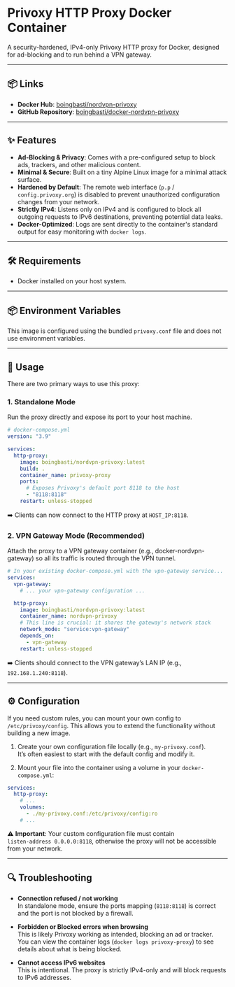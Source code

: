 # Privoxy HTTP Proxy Docker Container

A security-hardened, IPv4-only Privoxy HTTP proxy for Docker, designed for ad-blocking and to run behind a VPN gateway.

---
## 📦 Links
- **Docker Hub**: [boingbasti/nordvpn-privoxy](https://hub.docker.com/r/boingbasti/nordvpn-privoxy)
- **GitHub Repository**: [boingbasti/docker-nordvpn-privoxy](https://github.com/boingbasti/docker-nordvpn-privoxy)

---
## ✨ Features
- **Ad-Blocking & Privacy**: Comes with a pre-configured setup to block ads, trackers, and other malicious content.
- **Minimal & Secure**: Built on a tiny Alpine Linux image for a minimal attack surface.
- **Hardened by Default**: The remote web interface (`p.p` / `config.privoxy.org`) is disabled to prevent unauthorized configuration changes from your network.
- **Strictly IPv4**: Listens only on IPv4 and is configured to block all outgoing requests to IPv6 destinations, preventing potential data leaks.
- **Docker-Optimized**: Logs are sent directly to the container's standard output for easy monitoring with `docker logs`.

---
## 🛠 Requirements
- Docker installed on your host system.

---
## 📦 Environment Variables
This image is configured using the bundled `privoxy.conf` file and does not use environment variables.

---
## 🚀 Usage

There are two primary ways to use this proxy:

### 1. Standalone Mode
Run the proxy directly and expose its port to your host machine.
```yaml
# docker-compose.yml
version: "3.9"

services:
  http-proxy:
    image: boingbasti/nordvpn-privoxy:latest
    build: .
    container_name: privoxy-proxy
    ports:
      # Exposes Privoxy's default port 8118 to the host
      - "8118:8118"
    restart: unless-stopped
```
➡️ Clients can now connect to the HTTP proxy at `HOST_IP:8118`.

### 2. VPN Gateway Mode (Recommended)
Attach the proxy to a VPN gateway container (e.g., docker-nordvpn-gateway) so all its traffic is routed through the VPN tunnel.

```yaml
# In your existing docker-compose.yml with the vpn-gateway service...
services:
  vpn-gateway:
    # ... your vpn-gateway configuration ...

  http-proxy:
    image: boingbasti/nordvpn-privoxy:latest
    container_name: nordvpn-privoxy
    # This line is crucial: it shares the gateway's network stack
    network_mode: "service:vpn-gateway"
    depends_on:
      - vpn-gateway
    restart: unless-stopped
```
➡️ Clients should connect to the VPN gateway’s LAN IP (e.g., `192.168.1.240:8118`).

---
## ⚙️ Configuration
If you need custom rules, you can mount your own config to `/etc/privoxy/config`. This allows you to extend the functionality without building a new image.

1. Create your own configuration file locally (e.g., `my-privoxy.conf`).  
   It’s often easiest to start with the default config and modify it.

2. Mount your file into the container using a volume in your `docker-compose.yml`:

```yaml
services:
  http-proxy:
    # ...
    volumes:
      - ./my-privoxy.conf:/etc/privoxy/config:ro
    # ...
```

⚠️ **Important**: Your custom configuration file must contain  
`listen-address 0.0.0.0:8118`, otherwise the proxy will not be accessible from your network.

---
## 🔍 Troubleshooting
- **Connection refused / not working**  
  In standalone mode, ensure the ports mapping (`8118:8118`) is correct and the port is not blocked by a firewall.

- **Forbidden or Blocked errors when browsing**  
  This is likely Privoxy working as intended, blocking an ad or tracker.  
  You can view the container logs (`docker logs privoxy-proxy`) to see details about what is being blocked.

- **Cannot access IPv6 websites**  
  This is intentional. The proxy is strictly IPv4-only and will block requests to IPv6 addresses.
